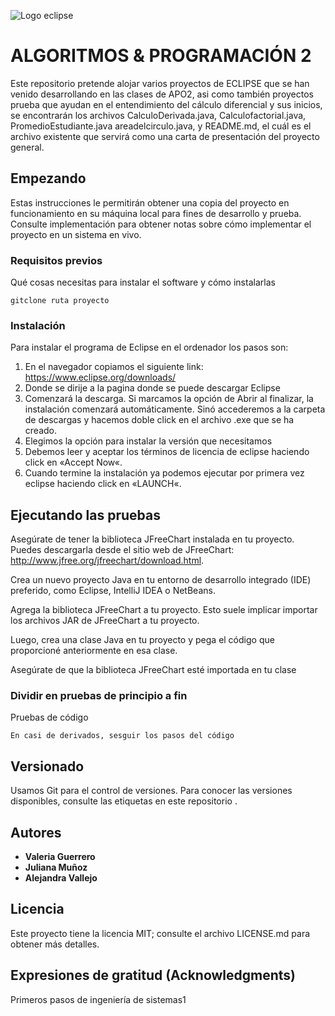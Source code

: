  ![Logo eclipse](https://upload.wikimedia.org/wikipedia/commons/thumb/d/d0/Eclipse-Luna-Logo.svg/2560px-Eclipse-Luna-Logo.svg.png)

# ALGORITMOS & PROGRAMACIÓN 2
Este repositorio pretende alojar varios proyectos de ECLIPSE que se han venido desarrollando en las clases de APO2, asi como también proyectos prueba que ayudan en el entendimiento del cálculo diferencial y sus inicios, se encontrarán los archivos CalculoDerivada.java, Calculofactorial.java, PromedioEstudiante.java areadelcirculo.java, y README.md, el cuál es el archivo existente que servirá como una carta de presentación del proyecto general.

## Empezando

Estas instrucciones le permitirán obtener una copia del proyecto en funcionamiento en su máquina local para fines de desarrollo y prueba. Consulte implementación para obtener notas sobre cómo implementar el proyecto en un sistema en vivo.

### Requisitos previos

Qué cosas necesitas para instalar el software y cómo instalarlas

```
gitclone ruta proyecto
```

### Instalación
Para instalar el programa de Eclipse en el ordenador los pasos son:

1. En el navegador copiamos el siguiente link: https://www.eclipse.org/downloads/
2. Donde se dirije a la pagina donde se puede descargar Eclipse
3. Comenzará la descarga. Si marcamos la opción de Abrir al finalizar, la instalación comenzará automáticamente. Sinó accederemos a la carpeta de descargas y hacemos doble click en el archivo .exe que se ha creado.
4. Elegimos la opción para instalar la versión que necesitamos
5. Debemos leer y aceptar los términos de licencia de eclipse haciendo click en «Accept Now«.
6. Cuando termine la instalación ya podemos ejecutar por primera vez eclipse haciendo click en «LAUNCH«.
  
  

## Ejecutando las pruebas

Asegúrate de tener la biblioteca JFreeChart instalada en tu proyecto. Puedes descargarla desde el sitio web de JFreeChart: http://www.jfree.org/jfreechart/download.html.

Crea un nuevo proyecto Java en tu entorno de desarrollo integrado (IDE) preferido, como Eclipse, IntelliJ IDEA o NetBeans.

Agrega la biblioteca JFreeChart a tu proyecto. Esto suele implicar importar los archivos JAR de JFreeChart a tu proyecto.

Luego, crea una clase Java en tu proyecto y pega el código que proporcioné anteriormente en esa clase.

Asegúrate de que la biblioteca JFreeChart esté importada en tu clase

### Dividir en pruebas de principio a fin

Pruebas de código

```
En casi de derivados, sesguir los pasos del código
```
## Versionado

Usamos Git para el control de versiones. Para conocer las versiones disponibles, consulte las etiquetas en este repositorio .

## Autores

* **Valeria Guerrero**
* **Juliana Muñoz**
* **Alejandra Vallejo** 


## Licencia

Este proyecto tiene la licencia MIT; consulte el archivo LICENSE.md para obtener más detalles.

## Expresiones de gratitud (Acknowledgments)

Primeros pasos de ingeniería de sistemas1
